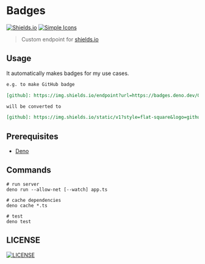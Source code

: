 # Badges

[![Shields.io]](https://shields.io/)
[![Simple Icons]](https://simpleicons.org/)

> Custom endpoint for [shields.io](https://shields.io/)

## Usage

It automatically makes badges for my use cases.

```markdown
e.g. to make GitHub badge

[github]: https://img.shields.io/endpoint?url=https://badges.deno.dev/GitHub

will be converted to

[github]: https://img.shields.io/static/v1?style=flat-square&logo=github&label=&message=GitHub&logoColor=181717&labelColor=f5f5f5de&color=181717
```

## Prerequisites

- [Deno](https://deno.land/)

## Commands

```shell
# run server
deno run --allow-net [--watch] app.ts

# cache dependencies
deno cache *.ts

# test
deno test
```

## LICENSE

[![LICENSE]](./LICENSE)

[shields.io]: https://img.shields.io/endpoint?url=https://badges.deno.dev/Shields.io
[simple icons]: https://img.shields.io/endpoint?url=https://badges.deno.dev/?message=Simple%2BIcons
[license]: https://img.shields.io/github/license/pers0n4/badges?style=for-the-badge&color=181717
